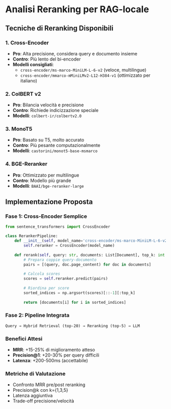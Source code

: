 # Analisi Reranking per RAG-locale

## Tecniche di Reranking Disponibili

### 1. Cross-Encoder
- **Pro**: Alta precisione, considera query e documento insieme
- **Contro**: Più lento del bi-encoder
- **Modelli consigliati**:
  - `cross-encoder/ms-marco-MiniLM-L-6-v2` (veloce, multilingue)
  - `cross-encoder/mmarco-mMiniLMv2-L12-H384-v1` (ottimizzato per italiano)

### 2. ColBERT v2
- **Pro**: Bilancia velocità e precisione
- **Contro**: Richiede indicizzazione speciale
- **Modelli**: `colbert-ir/colbertv2.0`

### 3. MonoT5
- **Pro**: Basato su T5, molto accurato
- **Contro**: Più pesante computazionalmente
- **Modelli**: `castorini/monot5-base-msmarco`

### 4. BGE-Reranker
- **Pro**: Ottimizzato per multilingue
- **Contro**: Modello più grande
- **Modelli**: `BAAI/bge-reranker-large`

## Implementazione Proposta

### Fase 1: Cross-Encoder Semplice
```python
from sentence_transformers import CrossEncoder

class RerankerPipeline:
    def __init__(self, model_name='cross-encoder/ms-marco-MiniLM-L-6-v2'):
        self.reranker = CrossEncoder(model_name)
    
    def rerank(self, query: str, documents: List[Document], top_k: int = 5):
        # Prepara coppie query-documento
        pairs = [(query, doc.page_content) for doc in documents]
        
        # Calcola scores
        scores = self.reranker.predict(pairs)
        
        # Riordina per score
        sorted_indices = np.argsort(scores)[::-1][:top_k]
        
        return [documents[i] for i in sorted_indices]
```

### Fase 2: Pipeline Integrata
```
Query → Hybrid Retrieval (top-20) → Reranking (top-5) → LLM
```

### Benefici Attesi
- **MRR**: +15-25% di miglioramento atteso
- **Precision@1**: +20-30% per query difficili
- **Latenza**: +200-500ms (accettabile)

### Metriche di Valutazione
- Confronto MRR pre/post reranking
- Precision@k con k={1,3,5}
- Latenza aggiuntiva
- Trade-off precisione/velocità